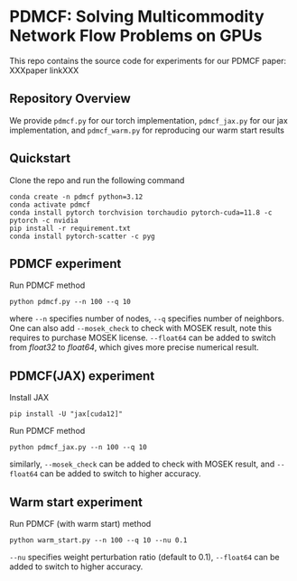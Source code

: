 # PDMCF: Solving Multicommodity Network Flow Problems on GPUs

This repo contains the source code for experiments for our PDMCF paper: XXXpaper linkXXX

## Repository Overview

We provide <code>pdmcf.py</code> for our torch implementation, <code>pdmcf_jax.py</code> for our jax implementation, and <code>pdmcf_warm.py</code> for reproducing our warm start results

## Quickstart
Clone the repo and run the following command
```
conda create -n pdmcf python=3.12
conda activate pdmcf
conda install pytorch torchvision torchaudio pytorch-cuda=11.8 -c pytorch -c nvidia
pip install -r requirement.txt
conda install pytorch-scatter -c pyg
```
## PDMCF experiment
Run PDMCF method
```
python pdmcf.py --n 100 --q 10
```
where <code>--n</code> specifies number of nodes, <code>--q</code> specifies number of neighbors. One can also add <code>--mosek_check</code> to check with MOSEK result, note this requires to purchase MOSEK license. <code>--float64</code> can be added to switch from *float32* to *float64*, which gives more precise numerical result.
## PDMCF(JAX) experiment
Install JAX
```
pip install -U "jax[cuda12]"
```
Run PDMCF method
```
python pdmcf_jax.py --n 100 --q 10
```
similarly, <code>--mosek_check</code> can be added to check with MOSEK result, and <code>--float64</code> can be added to switch to higher accuracy.
## Warm start experiment
Run PDMCF (with warm start) method
```
python warm_start.py --n 100 --q 10 --nu 0.1
```
<code>--nu</code> specifies weight perturbation ratio (default to 0.1), <code>--float64</code> can be added to switch to higher accuracy.
